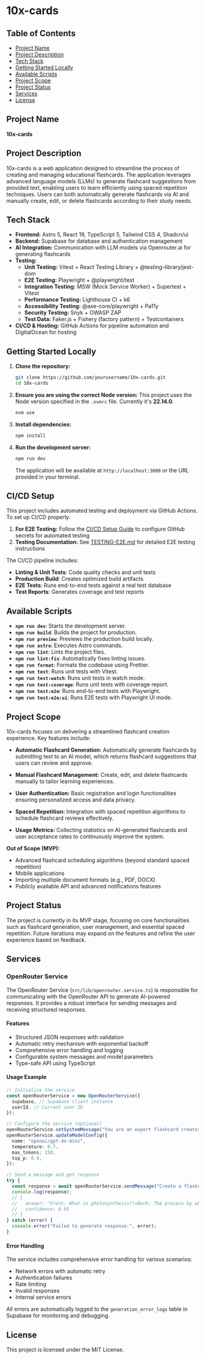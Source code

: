# 10x-cards

## Table of Contents

- [Project Name](#project-name)
- [Project Description](#project-description)
- [Tech Stack](#tech-stack)
- [Getting Started Locally](#getting-started-locally)
- [Available Scripts](#available-scripts)
- [Project Scope](#project-scope)
- [Project Status](#project-status)
- [Services](#services)
- [License](#license)

## Project Name

**10x-cards**

## Project Description

10x-cards is a web application designed to streamline the process of creating and managing educational flashcards. The application leverages advanced language models (LLMs) to generate flashcard suggestions from provided text, enabling users to learn efficiently using spaced repetition techniques. Users can both automatically generate flashcards via AI and manually create, edit, or delete flashcards according to their study needs.

## Tech Stack

- **Frontend:** Astro 5, React 19, TypeScript 5, Tailwind CSS 4, Shadcn/ui
- **Backend:** Supabase for database and authentication management
- **AI Integration:** Communication with LLM models via Openrouter.ai for generating flashcards
- **Testing:**
  - **Unit Testing:** Vitest + React Testing Library + @testing-library/jest-dom
  - **E2E Testing:** Playwright + @playwright/test
  - **Integration Testing:** MSW (Mock Service Worker) + Supertest + Vitest
  - **Performance Testing:** Lighthouse CI + k6
  - **Accessibility Testing:** @axe-core/playwright + Pa11y
  - **Security Testing:** Snyk + OWASP ZAP
  - **Test Data:** Faker.js + Fishery (factory pattern) + Testcontainers
- **CI/CD & Hosting:** GitHub Actions for pipeline automation and DigitalOcean for hosting

## Getting Started Locally

1. **Clone the repository:**

   ```bash
   git clone https://github.com/yourusername/10x-cards.git
   cd 10x-cards
   ```

2. **Ensure you are using the correct Node version:**
   This project uses the Node version specified in the `.nvmrc` file. Currently it's **22.14.0**.

   ```bash
   nvm use
   ```

3. **Install dependencies:**

   ```bash
   npm install
   ```

4. **Run the development server:**

   ```bash
   npm run dev
   ```

   The application will be available at `http://localhost:3000` or the URL provided in your terminal.

## CI/CD Setup

This project includes automated testing and deployment via GitHub Actions. To set up CI/CD properly:

1. **For E2E Testing:** Follow the [CI/CD Setup Guide](README-CI-SETUP.md) to configure GitHub secrets for automated testing
2. **Testing Documentation:** See [TESTING-E2E.md](TESTING-E2E.md) for detailed E2E testing instructions

The CI/CD pipeline includes:

- **Linting & Unit Tests**: Code quality checks and unit tests
- **Production Build**: Creates optimized build artifacts
- **E2E Tests**: Runs end-to-end tests against a real test database
- **Test Reports**: Generates coverage and test reports

## Available Scripts

- **`npm run dev`**: Starts the development server.
- **`npm run build`**: Builds the project for production.
- **`npm run preview`**: Previews the production build locally.
- **`npm run astro`**: Executes Astro commands.
- **`npm run lint`**: Lints the project files.
- **`npm run lint:fix`**: Automatically fixes linting issues.
- **`npm run format`**: Formats the codebase using Prettier.
- **`npm run test`**: Runs unit tests with Vitest.
- **`npm run test:watch`**: Runs unit tests in watch mode.
- **`npm run test:coverage`**: Runs unit tests with coverage report.
- **`npm run test:e2e`**: Runs end-to-end tests with Playwright.
- **`npm run test:e2e:ui`**: Runs E2E tests with Playwright UI mode.

## Project Scope

10x-cards focuses on delivering a streamlined flashcard creation experience. Key features include:

- **Automatic Flashcard Generation:**
  Automatically generate flashcards by submitting text to an AI model, which returns flashcard suggestions that users can review and approve.

- **Manual Flashcard Management:**
  Create, edit, and delete flashcards manually to tailor learning experiences.

- **User Authentication:**
  Basic registration and login functionalities ensuring personalized access and data privacy.

- **Spaced Repetition:**
  Integration with spaced repetition algorithms to schedule flashcard reviews effectively.

- **Usage Metrics:**
  Collecting statistics on AI-generated flashcards and user acceptance rates to continuously improve the system.

**Out of Scope (MVP):**

- Advanced flashcard scheduling algorithms (beyond standard spaced repetition)
- Mobile applications
- Importing multiple document formats (e.g., PDF, DOCX)
- Publicly available API and advanced notifications features

## Project Status

The project is currently in its MVP stage, focusing on core functionalities such as flashcard generation, user management, and essential spaced repetition. Future iterations may expand on the features and refine the user experience based on feedback.

## Services

### OpenRouter Service

The OpenRouter Service (`src/lib/openrouter.service.ts`) is responsible for communicating with the OpenRouter API to generate AI-powered responses. It provides a robust interface for sending messages and receiving structured responses.

#### Features

- Structured JSON responses with validation
- Automatic retry mechanism with exponential backoff
- Comprehensive error handling and logging
- Configurable system messages and model parameters
- Type-safe API using TypeScript

#### Usage Example

```typescript
// Initialize the service
const openRouterService = new OpenRouterService({
  supabase, // Supabase client instance
  userId, // Current user ID
});

// Configure the service (optional)
openRouterService.setSystemMessage("You are an expert flashcard creator.");
openRouterService.updateModelConfig({
  name: "openai/gpt-4o-mini",
  temperature: 0.7,
  max_tokens: 150,
  top_p: 0.9,
});

// Send a message and get response
try {
  const response = await openRouterService.sendMessage("Create a flashcard about photosynthesis.");
  console.log(response);
  // {
  //   answer: "Front: What is photosynthesis?\nBack: The process by which plants convert light energy into chemical energy to produce glucose from CO2 and water.",
  //   confidence: 0.95
  // }
} catch (error) {
  console.error("Failed to generate response:", error);
}
```

#### Error Handling

The service includes comprehensive error handling for various scenarios:

- Network errors with automatic retry
- Authentication failures
- Rate limiting
- Invalid responses
- Internal service errors

All errors are automatically logged to the `generation_error_logs` table in Supabase for monitoring and debugging.

## License

This project is licensed under the MIT License.

